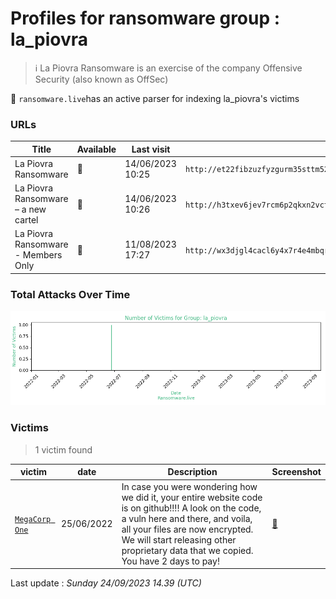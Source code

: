 # Profiles for ransomware group : **la_piovra**


> ℹ️  La Piovra Ransomware is an exercise of the company Offensive Security (also known as OffSec)


🔎 `ransomware.live`has an active  parser for indexing la_piovra's victims

### URLs
| Title | Available | Last visit | fqdn | Screenshot 
|---|---|---|---|---|
|  La Piovra Ransomware  | 🔴 | 14/06/2023 10:25 | `http://et22fibzuzfyzgurm35sttm52qbzvdgzy5qhzy46a3gmkrrht3lec5ad.onion` | <a href="https://images.ransomware.live/screenshots/et22fibzuzfyzgurm35sttm52qbzvdgzy5qhzy46a3gmkrrht3lec5ad-onion.png" target=_blank>📸</a> | 
| La Piovra Ransomware – a new cartel | 🔴 | 14/06/2023 10:26 | `http://h3txev6jev7rcm6p2qkxn2vctybi4dvochr3inymzgif53n2j2oqviqd.onion` | <a href="https://images.ransomware.live/screenshots/h3txev6jev7rcm6p2qkxn2vctybi4dvochr3inymzgif53n2j2oqviqd-onion.png" target=_blank>📸</a> | 
| La Piovra Ransomware - Members Only  | 🔴 | 11/08/2023 17:27 | `http://wx3djgl4cacl6y4x7r4e4mbqrrub24ectue7ixyix2du25nfowtvfiyd.onion` | <a href="https://images.ransomware.live/screenshots/wx3djgl4cacl6y4x7r4e4mbqrrub24ectue7ixyix2du25nfowtvfiyd-onion.png" target=_blank>📸</a> | 

### Total Attacks Over Time

![Statistics](../graphs/stats-la_piovra.png)


### Victims

> 1 victim found

| victim | date | Description | Screenshot | 
|---|---|---|---|
| [`MegaCorp One`](https://google.com/search?q=MegaCorp+One) | 25/06/2022 | In case you were wondering how we did it, your entire website code is on github!!!!  A look on the code, a vuln here and there, and voila, all your files are now encrypted. We will start releasing other proprietary data that we copied. You have 2 days to pay! | <a href="https://images.ransomware.live/screenshots/posts/3513e5be675cd9e409dd6453b23036d7.png" target=_blank>📸</a> |



Last update : _Sunday 24/09/2023 14.39 (UTC)_
